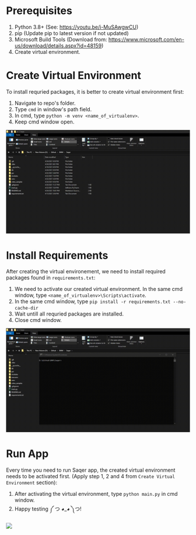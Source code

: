 # Prerequisites
1. Python 3.8+ (See: https://youtu.be/i-MuSAwgwCU)
2. pip (Update pip to latest version if not updated)
3. Microsoft Build Tools (Download from: https://www.microsoft.com/en-us/download/details.aspx?id=48159)
4. Create virtual environment.

# Create Virtual Environment
To install requried packages, it is better to create virtual environment first:
1. Navigate to repo's folder.
2. Type `cmd` in window's path field.
3. In cmd, type `python -m venv <name_of_virtualenv>`.
4. Keep cmd window open.

<img src=".github\images\create_venv.gif">


# Install Requirements
After creating the virtual environement, we need to install required packages found in `requirements.txt`:
1. We need to activate our created virtual environment. In the same cmd window, type `<name_of_virtualenv>\Scripts\activate`.
2. In the same cmd window, type `pip install -r requirements.txt --no-cache-dir`
3. Wait untill all requried packages are installed.
4. Close cmd window.

<img src=".github\images\install_req.gif">

# Run App
Every time you need to run Saqer app, the created virtual environment needs to be activated first. (Apply step 1, 2 and 4 from `Create Virtual Environment` section):
1. After activating the virtual environment, type `python main.py` in cmd window.
2. Happy testing ༼ つ ◕_◕ ༽つ!

<img src=".github\images\run_app.gif">
